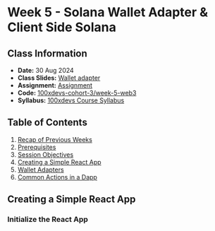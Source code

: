 # Week 5 - Solana Wallet Adapter & Client Side Solana

## Class Information

- **Date:** 30 Aug 2024
- **Class Slides:** [Wallet adapter](notion.site)
- **Assignment:** [Assignment](notion.site)
- **Code:** [100xdevs-cohort-3/week-5-web3](github.com)
- **Syllabus:** [100xdevs Course Syllabus](100xdevs.com)

## Table of Contents

1. [Recap of Previous Weeks](#recap-of-previous-weeks)
2. [Prerequisites](#prerequisites)
3. [Session Objectives](#session-objectives)
4. [Creating a Simple React App](#creating-a-simple-react-app)
5. [Wallet Adapters](#wallet-adapters)
6. [Common Actions in a Dapp](#common-actions-in-a-dapp)

## Creating a Simple React App

### Initialize the React App

